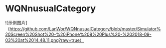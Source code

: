 # WQNnusualCategory
![示例图片]（https://github.com/LanWor/WQNnusualCategory/blob/master/Simulator%20Screen%20Shot%20-%20iPhone%208%20Plus%20-%202018-09-03%20at%2014.48.11.png?raw=true）
